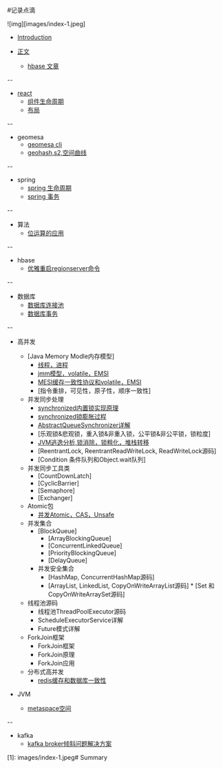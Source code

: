 #记录点滴

![img][images/index-1.jpeg]



* [Introduction](README.md)

* [正文](part2/README.md)
    * [hbase 文章](part/hbase.md)

    
--

* [react](react/react-组件生命周期.md)
    * [组件生命周期](react/react-组件生命周期.md)
    * [布局](react/布局.md)
    
--  
* geomesa
	* [geomesa cli](geomesa/geomesa-cli.md)
	* [geohash,s2,空间曲线](geomesa/z2-s2.md)
	
--
* spring
	* [spring 生命周期](spring/life-cycle.md)
	* [spring 事务](spring/spring-transaction.md)

--
* 算法
	* [位运算的应用](algorithm/algorithm.md)

--
* hbase
	* [优雅重启regionserver命令](hbase/restart-regionserver.md)

-- 
* 数据库
	* [数据库连接池](db/db-connection-pool.md)
	* [数据库事务](db/db-transaction.md)

--

* 高并发
	* [Java Memory Modle内存模型]
		* [线程，进程](concurrent/java-thread.md)
		* [jmm模型，volatile，EMSI](concurrent/java-jmm-volatile.md)
		* [MESI缓存一致性协议和volatile，EMSI](concurrent/java-volatile.md)
		* [指令重排，可见性，原子性，顺序一致性]
	* 并发同步处理
		* [synchronized内置锁实现原理](concurrent/java-synchronized.md)  
		* [synchronized锁膨胀过程](concurrent/java-synchronized2.md) 
		* [AbstractQueueSynchronizer详解](concurrent/java-aqs.md)
		* [乐观锁&悲观锁，重入锁&非重入锁，公平锁&非公平锁，锁粒度]
		* [JVM逃逸分析,锁消除，锁粗化，堆栈转移](concurrent/escape-analysis.md)
		* [ReentrantLock, ReentrantReadWriteLock, ReadWriteLock源码]
		* [Condition 条件队列和Object.wait队列]
	* 并发同步工具类
		* [CountDownLatch] 
		* [CyclicBarrier]  
		* [Semaphore]
		* [Exchanger]
	* Atomic包
		* [并发Atomic，CAS，Unsafe](concurrent/java-unsafe.md)
	* 并发集合
		* [BlockQueue]
			* [ArrayBlockingQueue]
			* [ConcurrentLinkedQueue]
			* [PriorityBlockingQueue]
			* [DelayQueue]
		* 并发安全集合
			* [HashMap, ConcurrentHashMap源码]
			* [ArrayList, LinkedList, CopyOnWriteArrayList源码]			* [Set 和 CopyOnWriteArraySet源码]
	* 线程池源码
		* 线程池ThreadPoolExecutor源码
		* ScheduleExecutorService详解
		* Future模式详解
	* ForkJoin框架
		* ForkJoin框架
		* ForkJoin原理
		* ForkJoin应用	
	* 分布式高并发
		* [redis缓存和数据库一致性](concurrent/cache-consistent.md)
	
* JVM
	* [metaspace空间](jvm/jvm-metaspace.md)
	

	
--
* kafka
	* [kafka broker倾斜问题解决方案](kafka/kafka-skew.md)	

[1]: images/index-1.jpeg# Summary
